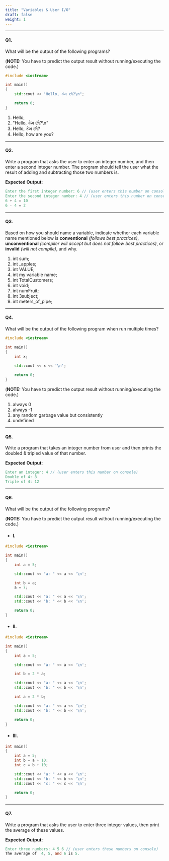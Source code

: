```yaml
---
title: "Variables & User I/O"
draft: false
weight: 1
---
```


---

#### Q1.

What will be the output of the following programs?

(**NOTE:** You have to predict the output result without running/executing the code.)
  
```cpp
#include <iostream>

int main()
{
    std::cout << "Hello, કેમ છો?\n";

    return 0;
}
```

<ol class="lower-alpha-ol bold-li">
    <li>Hello, </li>
    <li>"Hello, કેમ છો?\n"</li>
    <li>Hello, કેમ છો?</li>
    <li>Hello, how are you?</li>
</ol>

---

#### Q2.

Write a program that asks the user to enter an integer number, and then enter a second integer number. The program should tell the user what the result of adding and subtracting those two numbers is.

**Expected Output:**

```v
Enter the first integer number: 6 // (user enters this number on console)
Enter the second integer number: 4 // (user enters this number on console)
6 + 4 = 10
6 - 4 = 2
```

---

#### Q3.

Based on how you should name a variable, indicate whether each variable name mentioned below is **conventional** _(follows best practices)_, **unconventional** _(compiler will accept but does not follow best practices)_, or **invalid** _(will not compile)_, and why.

<ol class="upper-roman-ol bold-li">
    <li>int sum;</li>
    <li>int _apples;</li>
    <li>int VALUE;</li>
    <li>int my variable name;</li>
    <li>int TotalCustomers;</li>
    <li>int void;</li>
    <li>int numFruit;</li>
    <li>int 3subject;</li>
    <li>int meters_of_pipe;</li>
</ol>

---

#### Q4.

What will be the output of the following program when run multiple times?

```cpp
#include <iostream>

int main()
{
    int x;
    
    std::cout << x << '\n';

    return 0;
}
```

(**NOTE:** You have to predict the output result without running/executing the code.)

<ol class="lower-alpha-ol bold-li">
    <li>always 0</li>
    <li>always -1</li>
    <li>any random garbage value but consistently</li>
    <li>undefined</li>
</ol>

---

#### Q5.

Write a program that takes an integer number from user and then prints the doubled & tripled value of that number.

**Expected Output:**

```v
Enter an integer: 4 // (user enters this number on console)
Double of 4: 8
Triple of 4: 12
```

---

#### Q6.

What will be the output of the following programs?

(**NOTE:** You have to predict the output result without running/executing the code.)

- #### I.
```cpp
#include <iostream>

int main()
{
    int a = 5;

    std::cout << "a: " << a << '\n';

    int b = a;
    a = 7;

    std::cout << "a: " << a << '\n';
    std::cout << "b: " << b << '\n';

    return 0;
}
```

- #### II.
```cpp
#include <iostream>

int main()
{
    int a = 5;

    std::cout << "a: " << a << '\n';

    int b = 2 * a;

    std::cout << "a: " << a << '\n';
    std::cout << "b: " << b << '\n';

    int a = 2 * b;

    std::cout << "a: " << a << '\n';
    std::cout << "b: " << b << '\n';

    return 0;
}
```

- #### III.
```cpp
int main()
{
    int a = 5;
    int b = a + 10;
    int c = b + 10;

    std::cout << "a: " << a << '\n';
    std::cout << "b: " << b << '\n';
    std::cout << "c: " << c << '\n';

    return 0;
}
```

---

#### Q7.

Write a program that asks the user to enter three integer values, then print the average of these values.

**Expected Output:**

```v
Enter three numbers: 4 5 6 // (user enters these numbers on console)
The average of  4, 5, and 6 is 5.
```